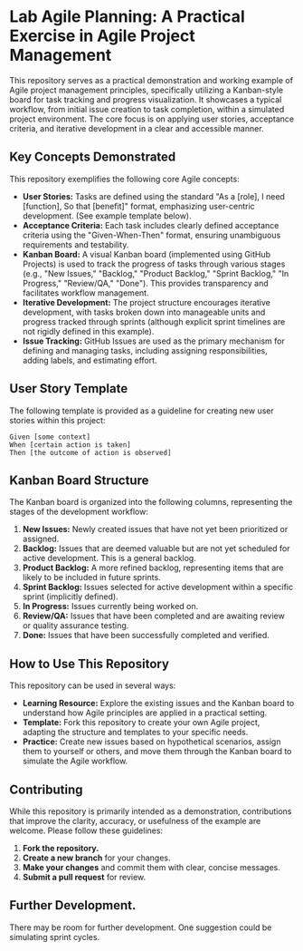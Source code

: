

# Lab Agile Planning: A Practical Exercise in Agile Project Management

This repository serves as a practical demonstration and working example of Agile project management principles, specifically utilizing a Kanban-style board for task tracking and progress visualization.  It showcases a typical workflow, from initial issue creation to task completion, within a simulated project environment.  The core focus is on applying user stories, acceptance criteria, and iterative development in a clear and accessible manner.

## Key Concepts Demonstrated

This repository exemplifies the following core Agile concepts:

*   **User Stories:**  Tasks are defined using the standard "As a [role], I need [function], So that [benefit]" format, emphasizing user-centric development.  (See example template below).
*   **Acceptance Criteria:**  Each task includes clearly defined acceptance criteria using the "Given-When-Then" format, ensuring unambiguous requirements and testability.
*   **Kanban Board:**  A visual Kanban board (implemented using GitHub Projects) is used to track the progress of tasks through various stages (e.g., "New Issues," "Backlog," "Product Backlog," "Sprint Backlog," "In Progress," "Review/QA," "Done").  This provides transparency and facilitates workflow management.
*   **Iterative Development:** The project structure encourages iterative development, with tasks broken down into manageable units and progress tracked through sprints (although explicit sprint timelines are not rigidly defined in this example).
*   **Issue Tracking:** GitHub Issues are used as the primary mechanism for defining and managing tasks, including assigning responsibilities, adding labels, and estimating effort.

## User Story Template

The following template is provided as a guideline for creating new user stories within this project:
```gerkin
Given [some context]
When [certain action is taken]
Then [the outcome of action is observed]

```

## Kanban Board Structure

The Kanban board is organized into the following columns, representing the stages of the development workflow:

1.  **New Issues:**  Newly created issues that have not yet been prioritized or assigned.
2.  **Backlog:** Issues that are deemed valuable but are not yet scheduled for active development.  This is a general backlog.
3.  **Product Backlog:**  A more refined backlog, representing items that are likely to be included in future sprints.
4.  **Sprint Backlog:** Issues selected for active development within a specific sprint (implicitly defined).
5.  **In Progress:** Issues currently being worked on.
6.  **Review/QA:**  Issues that have been completed and are awaiting review or quality assurance testing.
7.  **Done:**  Issues that have been successfully completed and verified.

## How to Use This Repository

This repository can be used in several ways:

*   **Learning Resource:**  Explore the existing issues and the Kanban board to understand how Agile principles are applied in a practical setting.
*   **Template:**  Fork this repository to create your own Agile project, adapting the structure and templates to your specific needs.
*   **Practice:**  Create new issues based on hypothetical scenarios, assign them to yourself or others, and move them through the Kanban board to simulate the Agile workflow.

## Contributing

While this repository is primarily intended as a demonstration, contributions that improve the clarity, accuracy, or usefulness of the example are welcome.  Please follow these guidelines:

1.  **Fork the repository.**
2.  **Create a new branch** for your changes.
3.  **Make your changes** and commit them with clear, concise messages.
4.  **Submit a pull request** for review.

## Further Development.
There may be room for further development. One suggestion could be simulating sprint cycles.


